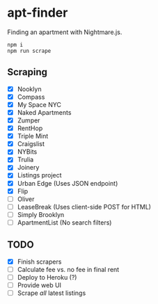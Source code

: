 # apt-finder

Finding an apartment with Nightmare.js.

```
npm i
npm run scrape
```

## Scraping

- [x] Nooklyn
- [x] Compass
- [x] My Space NYC
- [x] Naked Apartments
- [x] Zumper
- [x] RentHop
- [x] Triple Mint
- [x] Craigslist
- [x] NYBits
- [x] Trulia
- [x] Joinery
- [x] Listings project
- [x] Urban Edge (Uses JSON endpoint)
- [x] Flip
- [ ] Oliver
- [ ] LeaseBreak (Uses client-side POST for HTML)
- [ ] Simply Brooklyn
- [ ] ApartmentList (No search filters)

## TODO

- [x] Finish scrapers
- [ ] Calculate fee vs. no fee in final rent
- [ ] Deploy to Heroku (?)
- [ ] Provide web UI
- [ ] Scrape _all_ latest listings